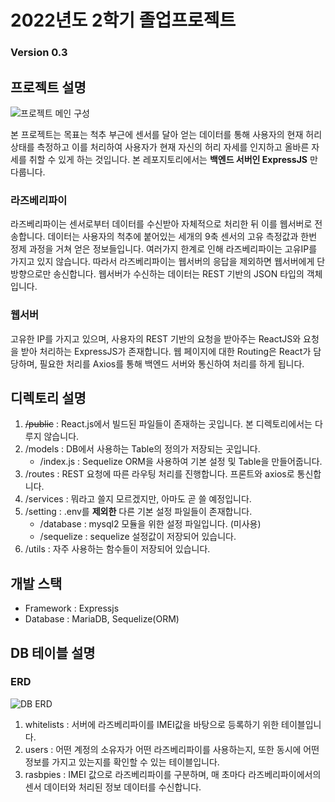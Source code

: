 # 2022년도 2학기 졸업프로젝트

### Version 0.3

## 프로젝트 설명

![프로젝트 메인 구성](https://user-images.githubusercontent.com/46319374/192773251-5bc993ba-b498-42ce-a3b3-899dcba3efc3.jpg)

본 프로젝트는 목표는 척추 부근에 센서를 달아 얻는 데이터를 통해 사용자의 현재 허리 상태를 측정하고 이를 처리하여 사용자가 현재 자신의 허리 자세를 인지하고 올바른 자세를 취할 수 있게 하는 것입니다.
본 레포지토리에서는 **백엔드 서버인 ExpressJS** 만 다룹니다.

### 라즈베리파이

라즈베리파이는 센서로부터 데이터를 수신받아 자체적으로 처리한 뒤 이를 웹서버로 전송합니다.
데이터는 사용자의 척추에 붙어있는 세개의 9축 센서의 고유 측정값과 한번 정제 과정을 거쳐 얻은 정보들입니다.
여러가지 한계로 인해 라즈베리파이는 고유IP를 가지고 있지 않습니다. 따라서 라즈베리파이는 웹서버의 응답을 제외하면 웹서버에게 단방향으로만 송신합니다.
웹서버가 수신하는 데이터는 REST 기반의 JSON 타입의 객체입니다.

### 웹서버

고유한 IP를 가지고 있으며, 사용자의 REST 기반의 요청을 받아주는 ReactJS와 요청을 받아 처리하는 ExpressJS가 존재합니다.
웹 페이지에 대한 Routing은 React가 담당하며, 필요한 처리를 Axios를 통해 백엔드 서버와 통신하여 처리를 하게 됩니다.


## 디렉토리 설명

1. ~~/public~~ : React.js에서 빌드된 파일들이 존재하는 곳입니다. 본 디렉토리에서는 다루지 않습니다.
2. /models : DB에서 사용하는 Table의 정의가 저장되는 곳입니다.
   - /index.js : Sequelize ORM을 사용하여 기본 설정 및 Table을 만들어줍니다.
3. /routes : REST 요청에 따른 라우팅 처리를 진행합니다. 프론트와 axios로 통신합니다.
4. /services : 뭐라고 쓸지 모르겠지만, 아마도 곧 쓸 예정입니다.
5. /setting : .env를 **제외한** 다른 기본 설정 파일들이 존재합니다.
   - /database : mysql2 모듈을 위한 설정 파일입니다. (미사용)
   - /sequelize : sequelize 설정값이 저장되어 있습니다.
6. /utils : 자주 사용하는 함수들이 저장되어 있습니다.

## 개발 스택

- Framework : Expressjs
- Database : MariaDB, Sequelize(ORM)

## DB 테이블 설명

### ERD

![DB ERD](https://user-images.githubusercontent.com/46319374/193069231-e9609a01-2dbf-4145-8fc3-1b52f4773c06.jpg)

1. whitelists : 서버에 라즈베리파이를 IMEI값을 바탕으로 등록하기 위한 테이블입니다.
2. users : 어떤 계정의 소유자가 어떤 라즈베리파이를 사용하는지, 또한 동시에 어떤 정보를 가지고 있는지를 확인할 수 있는 테이블입니다.
3. rasbpies : IMEI 값으로 라즈베리파이를 구분하며, 매 초마다 라즈베리파이에서의 센서 데이터와 처리된 정보 데이터를 수신합니다.
